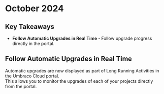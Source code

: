 # October 2024

## Key Takeaways

* **Follow Automatic Upgrades in Real Time** - Follow upgrade progress directly in the portal.

## Follow Automatic Upgrades in Real Time

Automatic upgrades are now displayed as part of Long Running Activities in the Umbraco Cloud portal.\
This allows you to monitor the upgrades of each of your projects directly from the portal.
